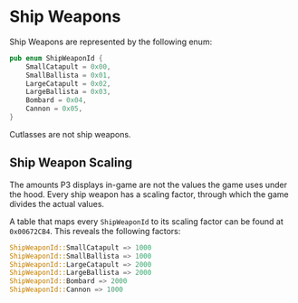# Ship Weapons
Ship Weapons are represented by the following enum:
```rust
pub enum ShipWeaponId {
    SmallCatapult = 0x00,
    SmallBallista = 0x01,
    LargeCatapult = 0x02,
    LargeBallista = 0x03,
    Bombard = 0x04,
    Cannon = 0x05,
}
```
Cutlasses are not ship weapons.

## Ship Weapon Scaling
The amounts P3 displays in-game are not the values the game uses under the hood.
Every ship weapon has a scaling factor, through which the game divides the actual values.

A table that maps every `ShipWeaponId` to its scaling factor can be found at `0x00672CB4`.
This reveals the following factors:
```rust
ShipWeaponId::SmallCatapult => 1000
ShipWeaponId::SmallBallista => 1000
ShipWeaponId::LargeCatapult => 2000
ShipWeaponId::LargeBallista => 2000
ShipWeaponId::Bombard => 2000
ShipWeaponId::Cannon => 1000
```
